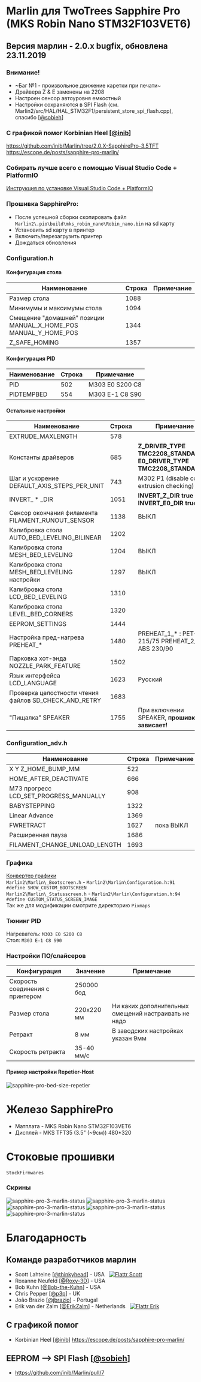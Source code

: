 # Marlin для TwoTrees Sapphire Pro (MKS Robin Nano STM32F103VET6)
## Версия марлин - 2.0.x bugfix, обновлена 23.11.2019

### Внимание!
 - ~Баг №1 - произвольное движение каретки при печати~
 - Драйвера Z & E заменены на 2208
 - Настроен сенсор автоуровня емкостный
 - Настройки сохраняются в SPI Flash (см. Marlin2/src/HAL/HAL_STM32F1/persistent_store_spi_flash.cpp), спасибо [[@sobieh](https://github.com/sobieh)]

### С графикой помог Korbinian Heel [[@inib](https://github.com/inib)]
https://github.com/inib/Marlin/tree/2.0.X-SapphirePro-3.5TFT<br/>
https://escope.de/posts/sapphire-pro-marlin/<br/>

### Собирать лучше всего с помощью Visual Studio Code + PlatformIO
[Инструкция по установке Visual Studio Code + PlatformIO](https://docs.platformio.org/en/latest/ide/vscode.html)<br/>

### Прошивка SapphirePro:
* После успешной сборки скопировать файл `Marlin2\.pio\build\mks_robin_nano\Robin_nano.bin` на sd карту
* Установить sd карту в принтер
* Включить/перезагрузить принтер
* Дождаться обновления

### Configuration.h
#### Конфигурация стола
  Наименование                                                      |Строка |Примечание
  ------------------------------------------------------------------|-------|----------
  Размер стола                                                      |   1088|
  Минимумы и максимумы стола                                        |   1094|
  Смещение "домашней" позиции MANUAL_X_HOME_POS MANUAL_Y_HOME_POS   |   1344|
  Z_SAFE_HOMING                                                     |   1357|
#### Конфигурация PID
  Наименование                                                      |Строка |Примечание
  ------------------------------------------------------------------|-------|----------
  PID                                                               |    502|M303 E0 S200 C8
  PIDTEMPBED                                                        |    554|M303 E-1 C8 S90
#### Остальные настройки
  Наименование                                                      |Строка |Примечание
  ------------------------------------------------------------------|-------|----------
  EXTRUDE_MAXLENGTH                                                 |    578|
  Константы драйверов                                               |    685|**Z_DRIVER_TYPE  TMC2208_STANDALONE** **E0_DRIVER_TYPE TMC2208_STANDALONE**
  Шаг и ускорение DEFAULT_AXIS_STEPS_PER_UNIT                       |    743|M302 P1 (disable cold extrusion checking)
  INVERT_ * _DIR                                                    |   1051|**INVERT_Z_DIR true** **INVERT_E0_DIR true**
  Сенсор окончания филамента FILAMENT_RUNOUT_SENSOR                 |   1138|ВЫКЛ
  Калибровка стола AUTO_BED_LEVELING_BILINEAR                       |   1202|
  Калибровка стола MESH_BED_LEVELING                                |   1204|ВЫКЛ
  Калибровка стола MESH_BED_LEVELING настройки                      |   1297|ВЫКЛ
  Калибровка стола LCD_BED_LEVELING                                 |   1310|
  Калибровка стола LEVEL_BED_CORNERS                                |   1320|
  EEPROM_SETTINGS                                                   |   1444|
  Настройка пред-нагрева PREHEAT_*                                  |   1480|PREHEAT_1_* : PET-G 215/75 PREHEAT_2_* : ABS 230/90
  Парковка хот-энда NOZZLE_PARK_FEATURE                             |   1502|
  Язык интерфейса LCD_LANGUAGE                                      |   1623|Русский
  Проверка целостности чтения файлов SD_CHECK_AND_RETRY             |   1683|
  "Пищалка" SPEAKER                                                 |   1755|При включении SPEAKER, **прошивка зависает!**
  
  
### Configuration_adv.h
  Наименование                                                      |Строка |Примечание
  ------------------------------------------------------------------|-------|----------
  X Y Z_HOME_BUMP_MM                                                |    522|
  HOME_AFTER_DEACTIVATE                                             |    666|
  M73 прогресс LCD_SET_PROGRESS_MANUALLY                            |    908|
  BABYSTEPPING                                                      |   1322|
  Linear Advance                                                    |   1369|
  FWRETRACT                                                         |   1627|пока ВЫКЛ
  Расширенная пауза                                                 |   1686|
  FILAMENT_CHANGE_UNLOAD_LENGTH                                     |   1693|

### Графика
[Конвертер графики](http://marlinfw.org/tools/u8glib/converter.html)<br/>
`Marlin2\Marlin\_Bootscreen.h` - `Marlin2\Marlin\Configuration.h:91 #define SHOW_CUSTOM_BOOTSCREEN`<br/>
`Marlin2\Marlin\_Statusscreen.h` - `Marlin2\Marlin\Configuration.h:94 #define CUSTOM_STATUS_SCREEN_IMAGE`<br/>
Так же для модификации смотрите директорию `Pixmaps`<br/>

### Тюнинг PID
Нагреватель: `M303 E0 S200 C8`<br/>
Стол: `M303 E-1 C8 S90`<br/>

### Настройки ПО/слайсеров
  Конфигурация|Значение|Примечание
  ------------|----|------
  Скорость соединения с принтером|250000 бод|
  Размер стола|220х220 мм|Ни каких дополнительных смещений настраивать не надо
  Ретракт|8 мм|В заводских настройках указан 9мм
  Скорость ретракта|35-40 мм/c|

#### Пример настройки Repetier-Host
![sapphire-pro-bed-size-repetier](Docs/hints/sapphire-pro-bed-size-repetier.png?raw=true "Размер стола в Repetier-Host")

# Железо SapphirePro
 - Матплата - MKS Robin Nano STM32F103VET6
 - Дисплей - MKS TFT35 (3.5" (~9см)) 480*320<br/>

# Стоковые прошивки
`StockFirmwares`

### Скрины
![sapphire-pro-3-marlin-status](Docs/hints-3/boot1.jpg?raw=true)
![sapphire-pro-3-marlin-status](Docs/hints-3/boot2.jpg?raw=true)
![sapphire-pro-3-marlin-status](Docs/hints-3/status.jpg?raw=true)
![sapphire-pro-3-marlin-status](Docs/hints-3/menu.jpg?raw=true)
![sapphire-pro-3-marlin-status](Docs/hints-3/about.jpg?raw=true)

# Благодарность
## Команде разработчиков марлин
 - Scott Lahteine [[@thinkyhead](https://github.com/thinkyhead)] - USA &nbsp; [![Flattr Scott](http://api.flattr.com/button/flattr-badge-large.png)](https://flattr.com/submit/auto?user_id=thinkyhead&url=https://github.com/MarlinFirmware/Marlin&title=Marlin&language=&tags=github&category=software)
 - Roxanne Neufeld [[@Roxy-3D](https://github.com/Roxy-3D)] - USA
 - Bob Kuhn [[@Bob-the-Kuhn](https://github.com/Bob-the-Kuhn)] - USA
 - Chris Pepper [[@p3p](https://github.com/p3p)] - UK
 - João Brazio [[@jbrazio](https://github.com/jbrazio)] - Portugal
 - Erik van der Zalm [[@ErikZalm](https://github.com/ErikZalm)] - Netherlands &nbsp; [![Flattr Erik](http://api.flattr.com/button/flattr-badge-large.png)](https://flattr.com/submit/auto?user_id=ErikZalm&url=https://github.com/MarlinFirmware/Marlin&title=Marlin&language=&tags=github&category=software)
## С графикой помог
 - Korbinian Heel [[@inib](https://github.com/inib)] https://escope.de/posts/sapphire-pro-marlin/
## EEPROM --> SPI Flash [[@sobieh](https://github.com/sobieh)]
 - https://github.com/inib/Marlin/pull/7
 

